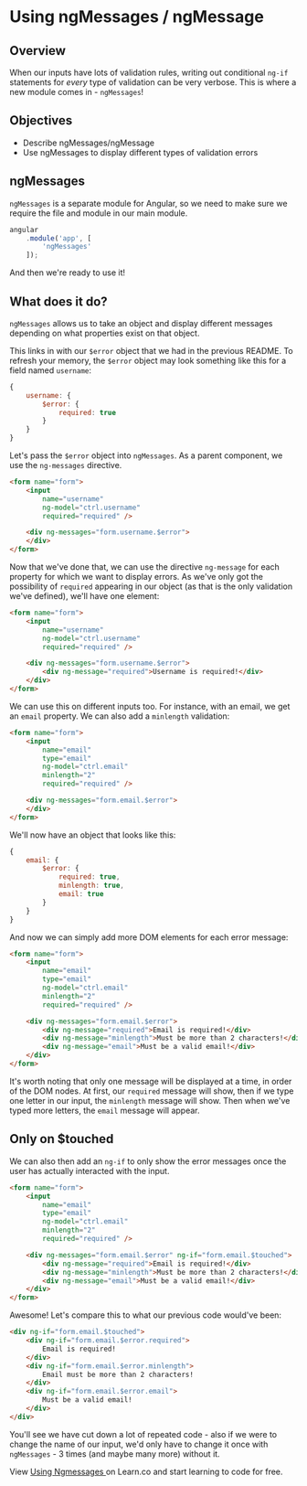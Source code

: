 # Using ngMessages / ngMessage

## Overview

When our inputs have lots of validation rules, writing out conditional `ng-if` statements for *every* type of validation can be very verbose. This is where a new module comes in - `ngMessages`!

## Objectives

- Describe ngMessages/ngMessage
- Use ngMessages to display different types of validation errors

## ngMessages

`ngMessages` is a separate module for Angular, so we need to make sure we require the file and module in our main module.

```js
angular
	.module('app', [
		'ngMessages'
	]);
```

And then we're ready to use it!

## What does it do?

`ngMessages` allows us to take an object and display different messages depending on what properties exist on that object.

This links in with our `$error` object that we had in the previous README. To refresh your memory, the `$error` object may look something like this for a field named `username`:

```js
{
	username: {
		$error: {
			required: true
		}
	}
}
```

Let's pass the `$error` object into `ngMessages`. As a parent component, we use the `ng-messages` directive.

```html
<form name="form">
	<input
	    name="username"
		ng-model="ctrl.username"
		required="required" />

	<div ng-messages="form.username.$error">
	</div>
</form>
```

Now that we've done that, we can use the directive `ng-message` for each property for which we want to display errors. As we've only got the possibility of `required` appearing in our object (as that is the only validation we've defined), we'll have one element:

```html
<form name="form">
	<input
	    name="username"
		ng-model="ctrl.username"
		required="required" />

	<div ng-messages="form.username.$error">
		<div ng-message="required">Username is required!</div>
	</div>
</form>
```

We can use this on different inputs too. For instance, with an email, we get an `email` property. We can also add a `minlength` validation:

```html
<form name="form">
	<input
	    name="email"
	    type="email"
		ng-model="ctrl.email"
		minlength="2"
		required="required" />

	<div ng-messages="form.email.$error">
	</div>
</form>
```

We'll now have an object that looks like this:

```js
{
	email: {
		$error: {
			required: true,
			minlength: true,
			email: true
		}
	}
}
```

And now we can simply add more DOM elements for each error message:

```html
<form name="form">
	<input
	    name="email"
	    type="email"
		ng-model="ctrl.email"
		minlength="2"
		required="required" />

	<div ng-messages="form.email.$error">
		<div ng-message="required">Email is required!</div>
		<div ng-message="minlength">Must be more than 2 characters!</div>
		<div ng-message="email">Must be a valid email!</div>
	</div>
</form>
```

It's worth noting that only one message will be displayed at a time, in order of the DOM nodes. At first, our `required` message will show, then if we type one letter in our input, the `minlength` message will show. Then when we've typed more letters, the `email` message will appear.

## Only on $touched

We can also then add an `ng-if` to only show the error messages once the user has actually interacted with the input.

```html
<form name="form">
	<input
	    name="email"
	    type="email"
		ng-model="ctrl.email"
		minlength="2"
		required="required" />

	<div ng-messages="form.email.$error" ng-if="form.email.$touched">
		<div ng-message="required">Email is required!</div>
		<div ng-message="minlength">Must be more than 2 characters!</div>
		<div ng-message="email">Must be a valid email!</div>
	</div>
</form>
```

Awesome! Let's compare this to what our previous code would've been:

```html
<div ng-if="form.email.$touched">
    <div ng-if="form.email.$error.required">
        Email is required!
    </div>
    <div ng-if="form.email.$error.minlength">
        Email must be more than 2 characters!
    </div>
    <div ng-if="form.email.$error.email">
        Must be a valid email!
    </div>
</div>
```

You'll see we have cut down a lot of repeated code - also if we were to change the name of our input, we'd only have to change it once with `ngMessages` - 3 times (and maybe many more) without it.

<p class='util--hide'>View <a href='https://learn.co/lessons/angular-using-ngmessages-readme'>Using Ngmessages </a> on Learn.co and start learning to code for free.</p>
